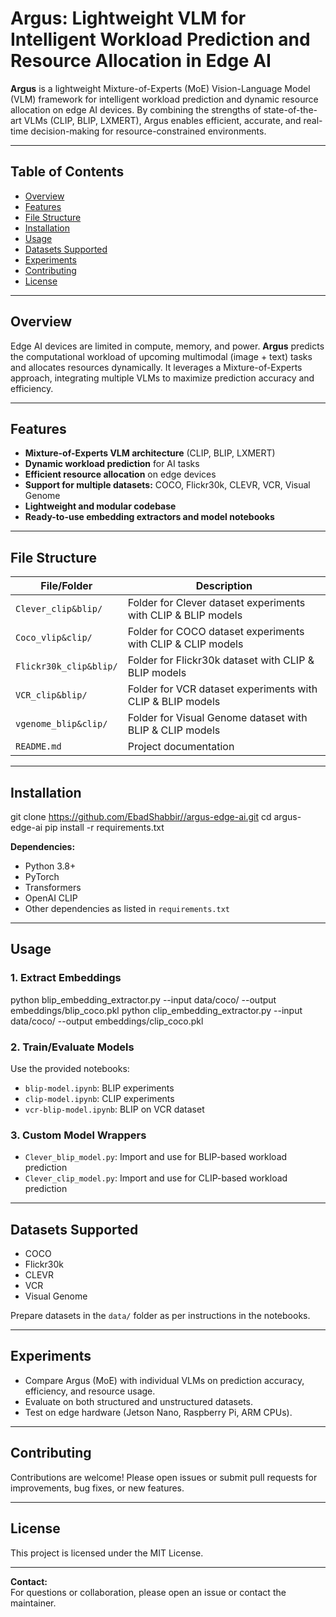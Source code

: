 # Argus: Lightweight VLM for Intelligent Workload Prediction and Resource Allocation in Edge AI

**Argus** is a lightweight Mixture-of-Experts (MoE) Vision-Language Model (VLM) framework for intelligent workload prediction and dynamic resource allocation on edge AI devices. By combining the strengths of state-of-the-art VLMs (CLIP, BLIP, LXMERT), Argus enables efficient, accurate, and real-time decision-making for resource-constrained environments.

---

## Table of Contents

- [Overview](#overview)
- [Features](#features)
- [File Structure](#file-structure)
- [Installation](#installation)
- [Usage](#usage)
- [Datasets Supported](#datasets-supported)
- [Experiments](#experiments)
- [Contributing](#contributing)
- [License](#license)

---

## Overview

Edge AI devices are limited in compute, memory, and power. **Argus** predicts the computational workload of upcoming multimodal (image + text) tasks and allocates resources dynamically. It leverages a Mixture-of-Experts approach, integrating multiple VLMs to maximize prediction accuracy and efficiency.

---

## Features

- **Mixture-of-Experts VLM architecture** (CLIP, BLIP, LXMERT)
- **Dynamic workload prediction** for AI tasks
- **Efficient resource allocation** on edge devices
- **Support for multiple datasets:** COCO, Flickr30k, CLEVR, VCR, Visual Genome
- **Lightweight and modular codebase**
- **Ready-to-use embedding extractors and model notebooks**

---

## File Structure

| File/Folder                | Description                                                  |
|---------------------------|--------------------------------------------------------------|
| `Clever_clip&blip/`       | Folder for Clever dataset experiments with CLIP & BLIP models|
| `Coco_vlip&clip/`         | Folder for COCO dataset experiments with CLIP & CLIP models  |
| `Flickr30k_clip&blip/`    | Folder for Flickr30k dataset with CLIP & BLIP models         |
| `VCR_clip&blip/`          | Folder for VCR dataset experiments with CLIP & BLIP models   |
| `vgenome_blip&clip/`      | Folder for Visual Genome dataset with BLIP & CLIP models     |
| `README.md`               | Project documentation                                        |


---

## Installation

git clone https://github.com/EbadShabbir//argus-edge-ai.git
cd argus-edge-ai
pip install -r requirements.txt

**Dependencies:**  
- Python 3.8+
- PyTorch
- Transformers
- OpenAI CLIP
- Other dependencies as listed in `requirements.txt`

---

## Usage

### 1. Extract Embeddings

python blip_embedding_extractor.py --input data/coco/ --output embeddings/blip_coco.pkl
python clip_embedding_extractor.py --input data/coco/ --output embeddings/clip_coco.pkl

### 2. Train/Evaluate Models

Use the provided notebooks:

- `blip-model.ipynb`: BLIP experiments
- `clip-model.ipynb`: CLIP experiments
- `vcr-blip-model.ipynb`: BLIP on VCR dataset

### 3. Custom Model Wrappers

- `Clever_blip_model.py`: Import and use for BLIP-based workload prediction
- `Clever_clip_model.py`: Import and use for CLIP-based workload prediction

---

## Datasets Supported

- COCO
- Flickr30k
- CLEVR
- VCR
- Visual Genome

Prepare datasets in the `data/` folder as per instructions in the notebooks.

---

## Experiments

- Compare Argus (MoE) with individual VLMs on prediction accuracy, efficiency, and resource usage.
- Evaluate on both structured and unstructured datasets.
- Test on edge hardware (Jetson Nano, Raspberry Pi, ARM CPUs).

---

## Contributing

Contributions are welcome! Please open issues or submit pull requests for improvements, bug fixes, or new features.

---

## License

This project is licensed under the MIT License.

---

**Contact:**  
For questions or collaboration, please open an issue or contact the maintainer.
